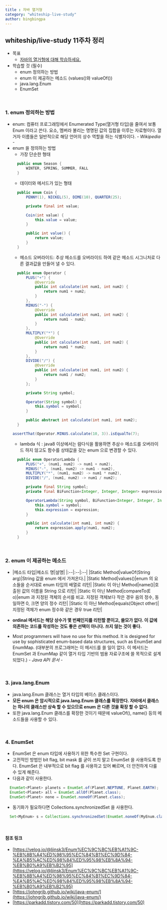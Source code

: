 ```yaml
---
title : 자바 열거형
category: "whiteship-live-study"
author: bingbingpa
---
```


## whiteship/live-study 11주차 정리
- 목표
    - [자바의 열거형에 대해 학습하세요.](https://github.com/whiteship/live-study/issues/11)
- 학습할 것 (필수)
    - enum 정의하는 방법
    - enum 이 제공하는 메소드 (values()와 valueOf())
    - java.lang.Enum
    - EnumSet

<br>

### 1. enum 정의하는 방법
- enum: 컴퓨터 프로그래밍에서 Enumerated Type(열거형 타입)을 줄여서 보통 Enum 이라고 쓴다.
  요소, 멤버라 불리는 명명된 값의 집합을 이루는 자료형이다. 열거자 이름들은 일반적으로 해당 언어의 상수 역할을 하는 식별자이다. *- Wikipedia -*
- enum 을 정의하는 방법
    - 가장 단순한 형태
    ~~~ java
      public enum Season {
          WINTER, SPRING, SUMMER, FALL
      }
    ~~~
    - 데이터와 메서드가 있는 형태
    ~~~ java
      public enum Coin {
          PENNY(1), NICKEL(5), DIME(10), QUARTER(25);

          private final int value;

          Coin(int value) {
              this.value = value;
          }

          public int value() {
              return value;
          }
      }
    ~~~
    - 메소드 오버라이드: 추상 메소드를 오버라이드 하여 같은 메소드 시그니처로 다른 결과값을 만들어 낼 수 있다.
    ~~~ java
      public enum Operator {
          PLUS("+") {
              @Override
              public int calculate(int num1, int num2) {
                  return num1 + num2;
              }
          },
          MINUS("-") {
              @Override
              public int calculate(int num1, int num2) {
                  return num1 - num2;
              }
          },
          MULTIPLY("*") {
              @Override
              public int calculate(int num1, int num2) {
                  return num1 * num2;
              }
          },
          DIVIDE("/") {
              @Override
              public int calculate(int num1, int num2) {
                  return num1 / num2;
              }
          };

          private String symbol;

          Operator(String symbol) {
              this.symbol = symbol;
          }

          public abstract int calculate(int num1, int num2);
      }
    ~~~
    ~~~ java
    assertThat(Operator.MINUS.calculate(10, 3)).isEqualTo(7);
    ~~~
    - lambda 식 : java8 이상에서는 람다식을 활용하면 추삼ㅇ 메소드를 오버라이드 하지 않고도 함수를 상태값을 갖는 enum 으로 변경할 수 있다.
    ~~~ java
      public enum OperatorLambda {
          PLUS("+", (num1, num2) -> num1 + num2),
          MINUS("-", (num1, num2) -> num1 - num2),
          MULTIPLY("*", (num1, num2) -> num1 * num2),
          DIVIDE("/", (num1, num2) -> num1 / num2);

          private final String symbol;
          private final BiFunction<Integer, Integer, Integer> expression;

          OperatorLambda(String symbol, BiFunction<Integer, Integer, Integer> expression) {
              this.symbol = symbol;
              this.expression = expression;
          }

          public int calculate(int num1, int num2) {
              return expression.apply(num1, num2);
          }
      }
    ~~~

<br>

### 2. enum 이 제공하는 메소드
- |메소드 타입|메소드 명|설명|
|:--|:--|:--|
|Static Method|valueOf(String arg)|String 값을 enum 에서 가져온다.|
|Static Method|values()|enum 의 요소들을 순서대로 enum 타입의 배열로 리턴|
|Static 이 아닌 Method|name()|호출된 값의 이름을 String 으로 리턴|
|Static 이 아닌 Method|compareTo(E o)|enum 과 지정된 객체의 순서를 비교. 지정된 객체보다 작은 경우 음의 정수, 동일하면 0, 크면 양의 정수 리턴|
|Static 이 아닌 Method|equals(Object other)|지정된 객체가 enum 정수와 같은 경우 true 리턴|

- **ordinal 메서드는 해당 상수가 몇 번째인지를 리턴할 뿐이고, 쓸모가 없다. 이 값에 의존하는 코드를 작성하는 것도 좋은 선택이 아니다. 쓰지 않는 것이 좋다.**
- Most programmers will have no use for this method. It is designed for use by sophisticated enum-based data structures, such as EnumSet and EnumMap.
  (대부분의 프로그래머는 이 메서드를 쓸 일이 없다. 이 메서드는 EnumSet 과 EnumMap 같이 열거 타입 기반의 범용 자료구조에 쓸 목적으로 설계되었다.) *- Java API 문서 -*

<br>

### 3. java.lang.Enum
- java.lang.Enum 클래스는 열거 타입의 베이스 클래스이다.
- **모든 enum 은 암시적으로 java.lang.Enum 클래스를 확장한다. 자바에서 클래스는 하나의 클래스만 상속 할 수 있으므로 enum 은 다른 것을 확장 할 수 없다.**
- 또한 java.lang.Enum 클래스를 확장한 것이기 때문에 valueOf(), name() 등의 메소드들을 사용할 수 있다.

<br>

### 4. EnumSet
- EnumSet 은 enum 타입에 사용하기 위한 특수한 Set 구현이다.
- 고전적인 방법인 bit flag, bit mask 를 굳이 쓰지 말고 EnumSet 을 사용하도록 한다. EnumSet 은 내부적으로 bit flag 를 사용하고 있어 빠르며, 더 안전하게 다룰 수 있게 해준다.
- 다음과 같이 사용한다.
~~~ java
  EnumSet<Planet> planets = EnumSet.of(Planet.NEPTUNE, Planet.EARTH);
  EnumSet<Planet> all = EnumSet.allOf(Planet.class);
  EnumSet<Planet> none = EnumSet.noneOf(Planet.class);
~~~
- 동기화가 필요하다면 Collections.synchronizedSet 을 사용한다.
~~~ java
  Set<MyEnum> s = Collections.synchronizedSet(EnumSet.noneOf(MyEnum.class));
~~~

<br>

#### 참조 링크
- [https://velog.io/@ljinsk3/Enum%EC%9C%BC%EB%A1%9C-%EB%8B%A4%ED%98%95%EC%84%B1%EC%9D%84-%EA%B5%AC%ED%98%84%ED%95%98%EB%8A%94-%EB%B0%A9%EB%B2%95](https://velog.io/@ljinsk3/Enum%EC%9C%BC%EB%A1%9C-%EB%8B%A4%ED%98%95%EC%84%B1%EC%9D%84-%EA%B5%AC%ED%98%84%ED%95%98%EB%8A%94-%EB%B0%A9%EB%B2%95)
- [https://johngrib.github.io/wiki/java-enum/](https://johngrib.github.io/wiki/java-enum/)
- [https://parkadd.tistory.com/50](https://parkadd.tistory.com/50)
